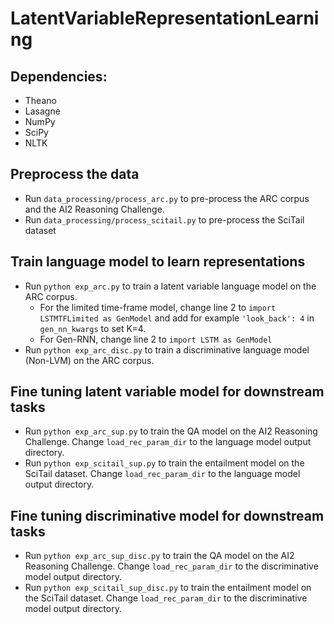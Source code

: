 # LatentVariableRepresentationLearning

## Dependencies:
* Theano
* Lasagne
* NumPy
* SciPy
* NLTK

## Preprocess the data

* Run `data_processing/process_arc.py` to pre-process the ARC corpus and the AI2 Reasoning Challenge.
* Run `data_processing/process_scitail.py` to pre-process the SciTail dataset

## Train language model to learn representations
* Run `python exp_arc.py` to train a latent variable language model on the ARC corpus.
  - For the limited time-frame model, change line 2 to `import LSTMTFLimited as GenModel` and add for example `'look_back': 4`  in `gen_nn_kwargs` to set K=4. 
  - For Gen-RNN, change line 2 to `import LSTM as GenModel`
* Run `python exp_arc_disc.py` to train a discriminative language model (Non-LVM) on the ARC corpus.

## Fine tuning latent variable model for downstream tasks
* Run `python exp_arc_sup.py` to train the QA model on the AI2 Reasoning Challenge. Change `load_rec_param_dir` to the language model output directory.
* Run `python exp_scitail_sup.py` to train the entailment model on the SciTail dataset. Change `load_rec_param_dir` to the language model output directory.

## Fine tuning discriminative model for downstream tasks
* Run `python exp_arc_sup_disc.py` to train the QA model on the AI2 Reasoning Challenge. Change `load_rec_param_dir` to the discriminative model output directory.
* Run `python exp_scitail_sup_disc.py` to train the entailment model on the SciTail dataset. Change `load_rec_param_dir` to the discriminative model output directory.
